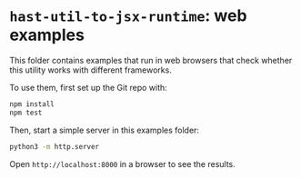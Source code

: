 # `hast-util-to-jsx-runtime`: web examples

This folder contains examples that run in web browsers that check whether
this utility works with different frameworks.

To use them, first set up the Git repo with:

```sh
npm install
npm test
```

Then, start a simple server in this examples folder:

```sh
python3 -m http.server
```

Open `http://localhost:8000` in a browser to see the results.
